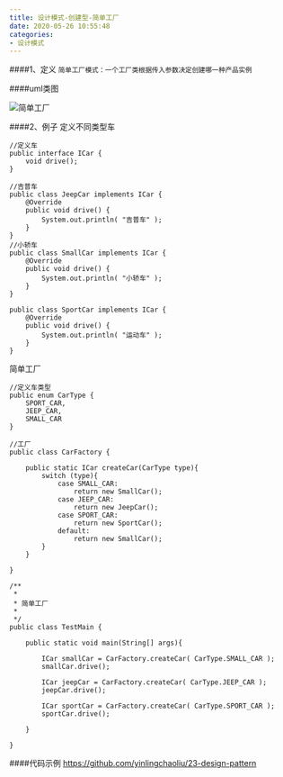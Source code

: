 ```yaml
---
title: 设计模式-创建型-简单工厂
date: 2020-05-26 10:55:48
categories:
- 设计模式
---
```

####1、定义
``
简单工厂模式：一个工厂类根据传入参数决定创建哪一种产品实例
 ``

####uml类图

![简单工厂](https://upload-images.jianshu.io/upload_images/5526061-319b961350ea7970.png?imageMogr2/auto-orient/strip%7CimageView2/2/w/1240)


####2、例子
定义不同类型车
```
//定义车
public interface ICar {
    void drive();
}

//吉普车
public class JeepCar implements ICar {
    @Override
    public void drive() {
        System.out.println( "吉普车" );
    }
}
//小轿车
public class SmallCar implements ICar {
    @Override
    public void drive() {
        System.out.println( "小轿车" );
    }
}

public class SportCar implements ICar {
    @Override
    public void drive() {
        System.out.println( "运动车" );
    }
}
```

简单工厂
```
//定义车类型
public enum CarType {
    SPORT_CAR,
    JEEP_CAR,
    SMALL_CAR
}

//工厂
public class CarFactory {

    public static ICar createCar(CarType type){
        switch (type){
            case SMALL_CAR:
                return new SmallCar();
            case JEEP_CAR:
                return new JeepCar();
            case SPORT_CAR:
                return new SportCar();
            default:
                return new SmallCar();
        }
    }

}

/**
 *
 * 简单工厂
 *
 */
public class TestMain {

    public static void main(String[] args){

        ICar smallCar = CarFactory.createCar( CarType.SMALL_CAR );
        smallCar.drive();

        ICar jeepCar = CarFactory.createCar( CarType.JEEP_CAR );
        jeepCar.drive();

        ICar sportCar = CarFactory.createCar( CarType.SPORT_CAR );
        sportCar.drive();

    }

}
```

####代码示例
https://github.com/yinlingchaoliu/23-design-pattern

